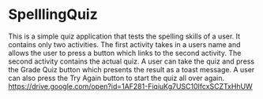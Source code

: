 # SpelllingQuiz

This is a simple quiz application that tests the spelling skills of a user. It contains only two activities. The first activity takes in a users name and allows the user to press a button which links to the second activity. The second activity contains the actual quiz. A user can take the quiz and press the Grade Quiz button which presents the result as a toast message. A user can also press the Try Again button to start the quiz all over again.
https://drive.google.com/open?id=1AF281-FiqiuKg7USC10IfcxSCZTxHhUW
